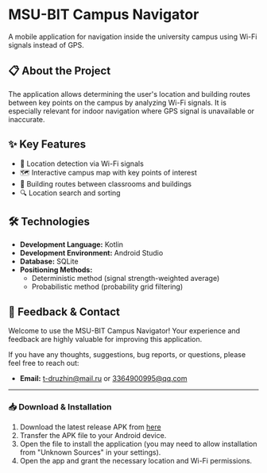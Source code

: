 # MSU-BIT Campus Navigator

A mobile application for navigation inside the university campus using Wi-Fi signals instead of GPS.

## 📋 About the Project

The application allows determining the user's location and building routes between key points on the campus by analyzing Wi-Fi signals. It is especially relevant for indoor navigation where GPS signal is unavailable or inaccurate.

## ✨ Key Features

- 📍 Location detection via Wi-Fi signals
- 🗺️ Interactive campus map with key points of interest
- 🚀 Building routes between classrooms and buildings
- 🔍 Location search and sorting

## 🛠️ Technologies

- **Development Language:** Kotlin
- **Development Environment:** Android Studio
- **Database:** SQLite
- **Positioning Methods:**
  - Deterministic method (signal strength-weighted average)
  - Probabilistic method (probability grid filtering)

## 🤝 Feedback & Contact
Welcome to use the MSU-BIT Campus Navigator! Your experience and feedback are highly valuable for improving this application.

If you have any thoughts, suggestions, bug reports, or questions, please feel free to reach out:

*   **Email:** t-druzhin@mail.ru or 3364900995@qq.com

---

### 📥 Download & Installation

1.  Download the latest release APK from [here](./apk/my_campus_navi-release.apk)
2.  Transfer the APK file to your Android device.
3.  Open the file to install the application (you may need to allow installation from "Unknown Sources" in your settings).
4.  Open the app and grant the necessary location and Wi-Fi permissions.
